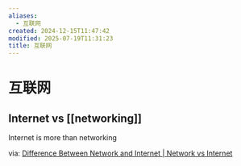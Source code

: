 ```yaml
---
aliases:
  - 互联网
created: 2024-12-15T11:47:42
modified: 2025-07-19T11:31:23
title: 互联网
---
```


# 互联网

## Internet vs [[networking]]

Internet is more than networking

via: [Difference Between Network and Internet | Network vs Internet](https://byjusexamprep.com/difference-between-network-and-internet-i)
